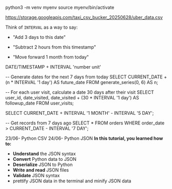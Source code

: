 python3 -m venv myenv
source myenv/bin/activate

https://storage.googleapis.com/taxi_csv_bucker_20250628/uber_data.csv

Think of `INTERVAL` as a way to say:

- "Add 3 days to this date"
    
- "Subtract 2 hours from this timestamp"
    
- "Move forward 1 month from today"

DATE/TIMESTAMP + INTERVAL 'number unit'

-- Generate dates for the next 7 days from today
SELECT CURRENT_DATE + (n * INTERVAL '1 day') AS future_date
FROM generate_series(0, 6) AS n;

-- For each user visit, calculate a date 30 days after their visit
SELECT 
  user_id,
  date_visited,
  date_visited + (30 * INTERVAL '1 day') AS followup_date
FROM user_visits;

SELECT CURRENT_DATE + INTERVAL '1 MONTH' - INTERVAL '5 DAY';

-- Get records from 7 days ago
SELECT * FROM orders 
WHERE order_date > CURRENT_DATE - INTERVAL '7 DAY';

23/06- Python CSV
24/06- Python JSON
**In this tutorial, you learned how to:**

- **Understand** the JSON syntax
- **Convert** Python data to JSON
- **Deserialize** JSON to Python
- **Write and read** JSON files
- **Validate** JSON syntax
- prettify JSON data in the terminal and minify JSON data